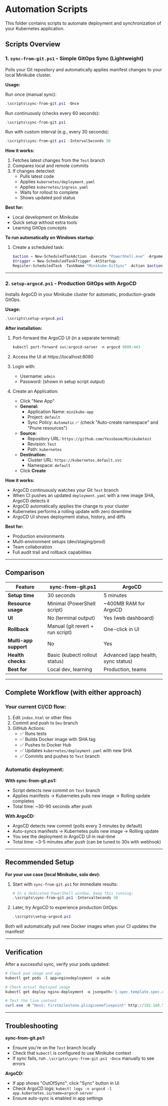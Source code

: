 # Automation Scripts

This folder contains scripts to automate deployment and synchronization of your Kubernetes application.

## Scripts Overview

### 1. `sync-from-git.ps1` - Simple GitOps Sync (Lightweight)

Polls your Git repository and automatically applies manifest changes to your local Minikube cluster.

**Usage:**

Run once (manual sync):
```powershell
.\scripts\sync-from-git.ps1 -Once
```

Run continuously (checks every 60 seconds):
```powershell
.\scripts\sync-from-git.ps1
```

Run with custom interval (e.g., every 30 seconds):
```powershell
.\scripts\sync-from-git.ps1 -IntervalSeconds 30
```

**How it works:**
1. Fetches latest changes from the `Test` branch
2. Compares local and remote commits
3. If changes detected:
   - Pulls latest code
   - Applies `kubernetes/deployment.yaml`
   - Applies `kubernetes/ingress.yaml`
   - Waits for rollout to complete
   - Shows updated pod status

**Best for:**
- Local development on Minikube
- Quick setup without extra tools
- Learning GitOps concepts

**To run automatically on Windows startup:**
1. Create a scheduled task:
   ```powershell
   $action = New-ScheduledTaskAction -Execute "PowerShell.exe" -Argument "-File D:\User\Minikubetest\scripts\sync-from-git.ps1"
   $trigger = New-ScheduledTaskTrigger -AtStartup
   Register-ScheduledTask -TaskName "Minikube-GitSync" -Action $action -Trigger $trigger -RunLevel Highest
   ```

---

### 2. `setup-argocd.ps1` - Production GitOps with ArgoCD

Installs ArgoCD in your Minikube cluster for automatic, production-grade GitOps.

**Usage:**
```powershell
.\scripts\setup-argocd.ps1
```

**After installation:**
1. Port-forward the ArgoCD UI (in a separate terminal):
   ```powershell
   kubectl port-forward svc/argocd-server -n argocd 8080:443
   ```

2. Access the UI at https://localhost:8080

3. Login with:
   - Username: `admin`
   - Password: (shown in setup script output)

4. Create an Application:
   - Click "New App"
   - **General:**
     - Application Name: `minikube-app`
     - Project: `default`
     - Sync Policy: `Automatic` ✅ (check "Auto-create namespace" and "Prune resources")
   - **Source:**
     - Repository URL: `https://github.com/Yessboom/Minikubetest`
     - Revision: `Test`
     - Path: `kubernetes`
   - **Destination:**
     - Cluster URL: `https://kubernetes.default.svc`
     - Namespace: `default`
   - Click **Create**

**How it works:**
- ArgoCD continuously watches your Git `Test` branch
- When CI pushes an updated `deployment.yaml` with a new image SHA, ArgoCD detects it
- ArgoCD automatically applies the change to your cluster
- Kubernetes performs a rolling update with zero downtime
- ArgoCD UI shows deployment status, history, and diffs

**Best for:**
- Production environments
- Multi-environment setups (dev/staging/prod)
- Team collaboration
- Full audit trail and rollback capabilities

---

## Comparison

| Feature | sync-from-git.ps1 | ArgoCD |
|---------|------------------|--------|
| **Setup time** | 30 seconds | 5 minutes |
| **Resource usage** | Minimal (PowerShell script) | ~400MB RAM for ArgoCD |
| **UI** | No (terminal output) | Yes (web dashboard) |
| **Rollback** | Manual (git revert + run script) | One-click in UI |
| **Multi-app support** | No | Yes |
| **Health checks** | Basic (kubectl rollout status) | Advanced (app health, sync status) |
| **Best for** | Local dev, learning | Production, teams |

---

## Complete Workflow (with either approach)

### Your current CI/CD flow:
1. Edit `index.html` or other files
2. Commit and push to `Dev` branch
3. GitHub Actions:
   - ✅ Runs tests
   - ✅ Builds Docker image with SHA tag
   - ✅ Pushes to Docker Hub
   - ✅ Updates `kubernetes/deployment.yaml` with new SHA
   - ✅ Commits and pushes to `Test` branch

### Automatic deployment:

**With sync-from-git.ps1:**
- Script detects new commit on `Test` branch
- Applies manifests → Kubernetes pulls new image → Rolling update completes
- Total time: ~30-90 seconds after push

**With ArgoCD:**
- ArgoCD detects new commit (polls every 3 minutes by default)
- Auto-syncs manifests → Kubernetes pulls new image → Rolling update
- You see the deployment in ArgoCD UI in real-time
- Total time: ~3-5 minutes after push (can be tuned to 30s with webhook)

---

## Recommended Setup

**For your use case (local Minikube, solo dev):**

1. Start with `sync-from-git.ps1` for immediate results:
   ```powershell
   # In a dedicated PowerShell window, keep this running:
   .\scripts\sync-from-git.ps1 -IntervalSeconds 30
   ```

2. Later, try ArgoCD to experience production GitOps:
   ```powershell
   .\scripts\setup-argocd.ps1
   ```

Both will automatically pull new Docker images when your CI updates the manifest!

---

## Verification

After a successful sync, verify your pods updated:

```powershell
# Check pod image and age
kubectl get pods -l app=nginxdeployment -o wide

# Check actual deployed image
kubectl get deploy nginx-deployment -o jsonpath='{.spec.template.spec.containers[0].image}'

# Test the live content
curl.exe -H "Host: firstmilestone.plizgivemefivepoint" http://192.168.59.105/ | Select-String "<h1>"
```

---

## Troubleshooting

**sync-from-git.ps1:**
- Ensure you're on the `Test` branch locally
- Check that `kubectl` is configured to use Minikube context
- If sync fails, run `.\scripts\sync-from-git.ps1 -Once` manually to see errors

**ArgoCD:**
- If app shows "OutOfSync", click "Sync" button in UI
- Check ArgoCD logs: `kubectl logs -n argocd -l app.kubernetes.io/name=argocd-server`
- Ensure auto-sync is enabled in app settings
